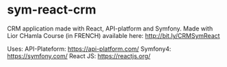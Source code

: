 # sym-react-crm
CRM application made with React, API-platform and Symfony. Made with Lior CHamla Course (in FRENCH) available here: http://bit.ly/CRMSymReact

Uses: API-Plateform: https://api-platform.com/
Symfony4: https://symfony.com/
React JS: https://reactjs.org/
